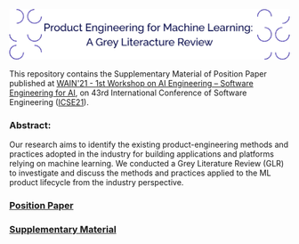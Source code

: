 [<img src="assets/head_research_name.png" width="1300" title="">](https://dulce-work-schedule.github.io/)

This repository contains the Supplementary Material of Position Paper published at [WAIN'21 - 1st Workshop on AI Engineering – Software Engineering for AI](https://conf.researchr.org/home/icse-2021/wain-2021), on 43rd International Conference of Software Engineering ([ICSE21](https://conf.researchr.org/home/icse-2021)).

### Abstract:
Our research aims to identify the existing product-engineering methods and practices adopted in the industry for building applications and platforms relying on machine learning.  We conducted a Grey Literature Review (GLR) to investigate and discuss the methods and practices applied to the ML product lifecycle from the industry perspective. 


### [Position Paper](product_engineering_for_machine_learning-GLR/ICSE2021_MLProduct_position_paper.pdf)

### [Supplementary Material](product_engineering_for_machine_learning-GLR/PE_ML_SupplementaryMaterial.pdf)

